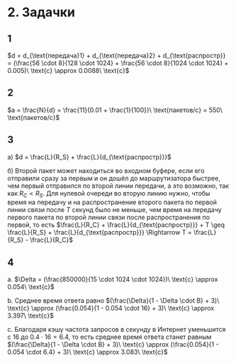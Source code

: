 # 2. Задачки

## 1

$d = d_{\text{передача}1} + d_{\text{передача}2} + d_{\text{распростр}} = (\frac{56 \cdot 8}{128 \cdot 1024} + \frac{56 \cdot 8}{1024 \cdot 1024} + 0.005)\ \text{с} \approx 0.0088\ \text{с}$

## 2

$a = \frac{N}{d} = \frac{11}{0.01 + \frac{1}{100}}\ \text{пакетов/с} = 550\ \text{пакетов/с}$

## 3

а) $d = \frac{L}{R_S} + \frac{L}{d_{\text{распростр}}}$

б) Второй пакет может находиться во входном буфере, если его отправили сразу за первым и он дошёл до маршрутизатора быстрее, чем первый отправился по второй линии передачи, а это возможно, так как $R_C < R_S$. Для нулевой очереди во вторую линию нужно, чтобы время на передачу и на распространение второго пакета по первой линии связи после $T$ секунд было не меньше, чем время на передачу первого пакета по второй линии связи после распространения по первой, то есть $\frac{L}{R_C} + \frac{L}{d_{\text{распростр}}} + T \geq \frac{L}{R_S} + \frac{L}{d_{\text{распростр}}} \Rightarrow T = \frac{L}{R_S} - \frac{L}{R_C}$

## 4

a. $\Delta = (\frac{850000}{15 \cdot 1024 \cdot 1024})\ \text{с} \approx 0.054\ \text{с}$

b. Среднее время ответа равно $(\frac{\Delta}{1 - \Delta \cdot B} + 3)\ \text{с} \approx (\frac{0.054}{1 - 0.054 \cdot 16} + 3)\ \text{с} \approx 3.397\ \text{с}$

c. Благодаря кэшу частота запросов в секунду в Интернет уменьшится с $16$ до $0.4 \cdot 16 = 6.4$, то есть среднее время ответа станет равным $(\frac{\Delta}{1 - \Delta \cdot B} + 3)\ \text{с} \approx (\frac{0.054}{1 - 0.054 \cdot 6.4} + 3)\ \text{с} \approx 3.083\ \text{с}$
